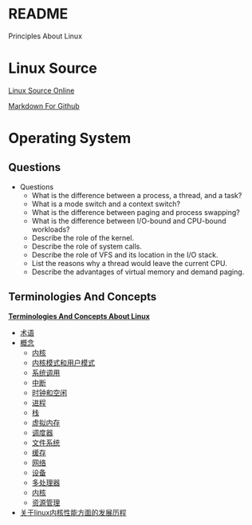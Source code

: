 # README

Principles About Linux

# Linux Source

[Linux Source Online](https://elixir.bootlin.com/linux/v3.10/source)

[Markdown For Github](https://github.com/guodongxiaren/README)

# Operating System

## Questions

- Questions
    - What is the difference between a process, a thread, and a task?
    - What is a mode switch and a context switch?
    - What is the difference between paging and process swapping?
    - What is the difference between I/O-bound and CPU-bound workloads?
    - Describe the role of the kernel.
    - Describe the role of system calls.
    - Describe the role of VFS and its location in the I/O stack.
    - List the reasons why a thread would leave the current CPU.
    - Describe the advantages of virtual memory and demand paging.

## Terminologies And Concepts

**[Terminologies And Concepts About Linux](os_linux.md)**

- [术语](./os_linux.md#terminology)
- [概念](./os_linux.md#concepts)
    - [内核](./os_linux.md#kernel)
    - [内核模式和用户模式](./os_linux.md#kernel-mode-and-user-mode)
    - [系统调用](./os_linux.md#system-call)
    - [中断](./os_linux.md#interrupts)
    - [时钟和空闲](./os_linux.md#clock-and-idle)
    - [进程](./os_linux.md#processes)
    - [栈](./os_linux.md#stacks)
    - [虚拟内存](./os_linux.md#virtual-memory)
    - [调度器](./os_linux.md#schedulers)
    - [文件系统](./os_linux.md#file-systems)
    - [缓存](./os_linux.md#caches)
    - [网络](./os_linux.md#networks)
    - [设备](./os_linux.md#device)
    - [多处理器](./os_linux.md#multiprocessor)
    - [内核](./os_linux.md#preemption)
    - [资源管理](./os_linux.md#resource-management)
- [关于linux内核性能方面的发展历程](./os_linux.md#linux-kernel-developments)



